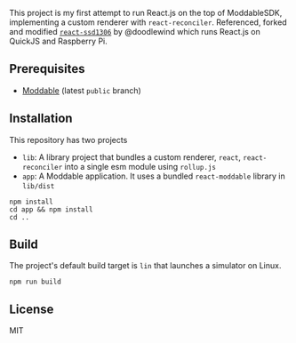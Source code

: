 This project is my first attempt to run React.js on the top of ModdableSDK, implementing a custom renderer with `react-reconciler`.
Referenced, forked and modified [`react-ssd1306`](https://github.com/doodlewind/react-ssd1306#react-ssd1306) by @doodlewind which runs React.js on QuickJS and Raspberry Pi.

## Prerequisites

* [Moddable](https://github.com/Moddable-OpenSource/moddable) (latest `public` branch)

## Installation

This repository has two projects

- `lib`: A library project that bundles a custom renderer, `react`, `react-reconciler` into a single esm module using `rollup.js`
- `app`: A Moddable application. It uses a bundled `react-moddable` library in `lib/dist`

```
npm install
cd app && npm install
cd ..
```

## Build

The project's default build target is `lin` that launches a simulator on Linux.

```
npm run build
```

## License

MIT
